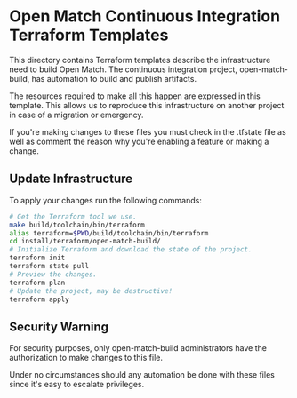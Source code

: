 # Open Match Continuous Integration Terraform Templates

This directory contains Terraform templates describe the infrastructure need to
build Open Match. The continuous integration project, open-match-build, has
automation to build and publish artifacts.

The resources required to make all this happen are expressed in this template.
This allows us to reproduce this infrastructure on another project in case of
a migration or emergency.

If you're making changes to these files you must check in the .tfstate file as
well as comment the reason why you're enabling a feature or making a change.

## Update Infrastructure

To apply your changes run the following commands:

```bash
# Get the Terraform tool we use.
make build/toolchain/bin/terraform
alias terraform=$PWD/build/toolchain/bin/terraform
cd install/terraform/open-match-build/
# Initialize Terraform and download the state of the project.
terraform init
terraform state pull
# Preview the changes.
terraform plan
# Update the project, may be destructive!
terraform apply
```

## Security Warning
For security purposes, only open-match-build administrators have the
authorization to make changes to this file.

Under no circumstances should any automation be done with these files since
it's easy to escalate privileges.
